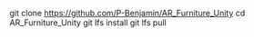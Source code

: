 git clone https://github.com/P-Benjamin/AR_Furniture_Unity
cd AR_Furniture_Unity
git lfs install
git lfs pull
